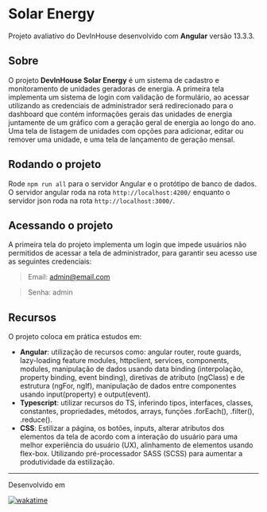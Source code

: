# Solar Energy

Projeto avaliativo do DevInHouse desenvolvido com **Angular** versão 13.3.3.

## Sobre

O projeto **DevInHouse Solar Energy** é um sistema de cadastro e monitoramento de unidades geradoras de energia. A primeira tela implementa um sistema de login com validação de formulário, ao acessar utilizando as credenciais de administrador será redirecionado para o dashboard que contém informações gerais das unidades de energia juntamente de um gráfico com a geração geral de energia ao longo do ano. Uma tela de listagem de unidades com opções para adicionar, editar ou remover uma unidade, e uma tela de lançamento de geração mensal.

## Rodando o projeto

Rode `npm run all` para o servidor Angular e o protótipo de banco de dados. O servidor angular roda na rota `http://localhost:4200/` enquanto o servidor json roda na rota `http://localhost:3000/`. 

## Acessando o projeto

A primeira tela do projeto implementa um login que impede usuários não permitidos de acessar a tela de administrador, para garantir seu acesso use as seguintes credenciais:

> Email: admin@email.com

> Senha: admin

## Recursos

O projeto coloca em prática estudos em:

- **Angular**: utilização de recursos como: angular router, route guards, lazy-loading feature modules, httpclient, services, components, modules, manipulação de dados usando data binding (interpolação, property binding, event binding), diretivas de atributo (ngClass) e de estrutura (ngFor, ngIf), manipulação de dados entre componentes usando input(property) e output(event).
- **Typescript**: utilizar recursos do TS, inferindo tipos, interfaces, classes, constantes, propriedades, métodos, arrays, funções .forEach(), .filter(), .reduce().
- **CSS**: Estilizar a página, os botões, inputs, alterar atributos dos elementos da tela de acordo com a interação do usuário para uma melhor experiência do usuário (UX), alinhamento de elementos usando flex-box. Utilizando pré-processador SASS (SCSS) para aumentar a produtividade da estilização.

---

Desenvolvido em 

[![wakatime](https://wakatime.com/badge/user/76d904ba-8aea-4f36-aff8-a2c863032956/project/1482ca2b-7ef6-4ec7-8da7-575363dce7c4.svg)](https://wakatime.com/badge/user/76d904ba-8aea-4f36-aff8-a2c863032956/project/1482ca2b-7ef6-4ec7-8da7-575363dce7c4)
